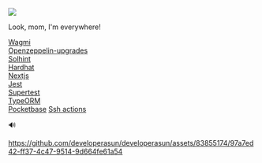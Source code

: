 ![](https://gh-hits.nomadcoders.workers.dev/view?username=developerasun)

Look, mom, I'm everywhere!

[Wagmi](https://github.com/wagmi-dev/wagmi/issues/1948) <br/>
[Openzeppelin-upgrades](https://github.com/OpenZeppelin/openzeppelin-upgrades/issues/623) <br/>
[Solhint](https://github.com/protofire/solhint/issues/354) <br/>
[Hardhat](https://github.com/NomicFoundation/hardhat/issues/3385) <br/>
[Nextjs](https://github.com/vercel/next.js/issues/49565) <br/>
[Jest](https://stackoverflow.com/questions/69164606/jest-cannot-log-after-tests-are-done-having-problems-on-import-of-functions) <br/>
[Supertest](https://github.com/mtbrault/nextjs-http-supertest/issues/12) <br/>
[TypeORM](https://github.com/typeorm/typeorm/issues/2797#issuecomment-2341067527) <br/>
[Pocketbase](https://github.com/pocketbase/pocketbase/issues/3903#issuecomment-2636337473)
[Ssh actions](https://github.com/appleboy/ssh-action/issues/129)

🔊

https://github.com/developerasun/developerasun/assets/83855174/97a7ed42-ff37-4c47-9514-9d664fe61a54

